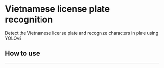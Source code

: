 # **Vietnamese license plate recognition**
 Detect the Vietnamese license plate and recognize characters in plate using YOLOv8
## How to use
---
